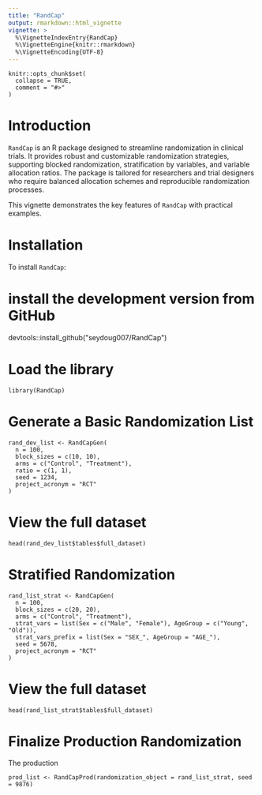 ```yaml
---
title: "RandCap"
output: rmarkdown::html_vignette
vignette: >
  %\VignetteIndexEntry{RandCap}
  %\VignetteEngine{knitr::rmarkdown}
  %\VignetteEncoding{UTF-8}
---
```


```{r, include = FALSE}
knitr::opts_chunk$set(
  collapse = TRUE,
  comment = "#>"
)
```


# Introduction

`RandCap` is an R package designed to streamline randomization in clinical trials. It provides robust and customizable randomization strategies, supporting blocked randomization, stratification by variables, and variable allocation ratios. The package is tailored for researchers and trial designers who require balanced allocation schemes and reproducible randomization processes.

This vignette demonstrates the key features of `RandCap` with practical examples.

# Installation

To install `RandCap`:

# install the development version from GitHub
devtools::install_github("seydoug007/RandCap")

# Load the library
```{r}
library(RandCap)
```




# Generate a Basic Randomization List

```{r}
rand_dev_list <- RandCapGen(
  n = 100,
  block_sizes = c(10, 10),
  arms = c("Control", "Treatment"),
  ratio = c(1, 1),
  seed = 1234,
  project_acronym = "RCT"
)
```

# View the full dataset
```{r}
head(rand_dev_list$tables$full_dataset)

```


# Stratified Randomization
```{r}
rand_list_strat <- RandCapGen(
  n = 100,
  block_sizes = c(20, 20),
  arms = c("Control", "Treatment"),
  strat_vars = list(Sex = c("Male", "Female"), AgeGroup = c("Young", "Old")),
  strat_vars_prefix = list(Sex = "SEX_", AgeGroup = "AGE_"),
  seed = 5678,
  project_acronym = "RCT"
)
```



# View the full dataset

```{r}
head(rand_list_strat$tables$full_dataset)
```


# Finalize Production Randomization

The production

```{r}
prod_list <- RandCapProd(randomization_object = rand_list_strat, seed = 9876)

```


<!-- # View the production-ready dataset -->
<!-- ```{r} -->
<!-- head(prod_list$tables$full_dataset) -->
<!-- ``` -->

<!-- # Assess Randomization Balance -->

<!-- ```{r} -->
<!-- RandCapBalance( -->
<!--   randomization_object = rand_list_strat, -->
<!--   output_path = "Balance_Summary.pdf" -->
<!-- ) -->
<!-- ``` -->

<!-- # Export Randomization Settings -->
<!-- ```{r} -->

<!-- RandCapSettings(rand_obj = rand_list, output_path = "Settings_Summary.pdf") -->
<!-- ``` -->

<!-- # Export Tables for REDCap -->
<!-- ```{r} -->
<!-- RandCapTable( -->
<!--   randomization_object = rand_list, -->
<!--   save_for_REDCap = TRUE, -->
<!--   save_random_table = TRUE -->
<!-- ) -->
<!-- ``` -->

<!-- # Custom Ratios -->

<!-- ```{r} -->
<!-- rand_custom <- RandCapGen( -->
<!--   n = 90, -->
<!--   block_sizes = c(18, 18), -->
<!--   arms = c("Treatment", "Control"), -->
<!--   ratio = c(2, 1), -->
<!--   seed = 3456, -->
<!--   project_acronym = "RCT" -->
<!-- ) -->
<!-- ``` -->


<!-- # View the dataset -->
<!-- ```{r} -->
<!-- head(rand_custom$tables$full_dataset) -->
<!-- ``` -->

<!-- # Visualization -->
<!-- ```{r} -->
<!-- library(ggplot2) -->

<!-- ggplot(rand_list$tables$full_dataset, aes(x = treatment_arm)) + -->
<!--   geom_bar(fill = "skyblue") + -->
<!--   labs(title = "Treatment Arm Distribution", x = "Treatment Arm", y = "Count") + -->
<!--   theme_minimal() -->
<!-- ``` -->


